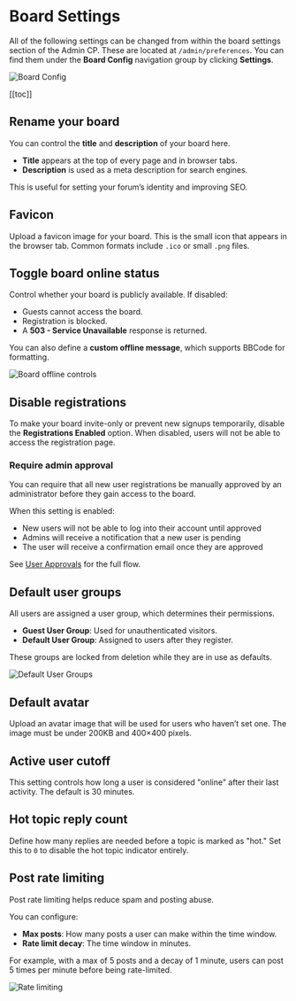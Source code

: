 # Board Settings

All of the following settings can be changed from within the board settings section of the Admin CP. These are located at `/admin/preferences`. You can find them under the **Board Config** navigation group by clicking **Settings**.

![Board Config](/screenshots/admin/board-config.png)

[[toc]]

## Rename your board

You can control the **title** and **description** of your board here.

- **Title** appears at the top of every page and in browser tabs.
- **Description** is used as a meta description for search engines.

This is useful for setting your forum’s identity and improving SEO.

## Favicon

Upload a favicon image for your board. This is the small icon that appears in the browser tab. Common formats include `.ico` or small `.png` files.

## Toggle board online status

Control whether your board is publicly available. If disabled:

- Guests cannot access the board.
- Registration is blocked.
- A **503 - Service Unavailable** response is returned.

You can also define a **custom offline message**, which supports BBCode for formatting.

![Board offline controls](/screenshots/admin/board-offline.png)

## Disable registrations

To make your board invite-only or prevent new signups temporarily, disable the **Registrations Enabled** option. When disabled, users will not be able to access the registration page.

### Require admin approval

You can require that all new user registrations be manually approved by an administrator before they gain access to the board.

When this setting is enabled:
- New users will not be able to log into their account until approved
- Admins will receive a notification that a new user is pending
- The user will receive a confirmation email once they are approved

See [User Approvals](/administration/users/user-approvals) for the full flow.


## Default user groups

All users are assigned a user group, which determines their permissions.

- **Guest User Group**: Used for unauthenticated visitors.
- **Default User Group**: Assigned to users after they register.

These groups are locked from deletion while they are in use as defaults.

![Default User Groups](/screenshots/admin/default-groups.png)

## Default avatar

Upload an avatar image that will be used for users who haven’t set one. The image must be under 200KB and 400×400 pixels.

## Active user cutoff

This setting controls how long a user is considered "online" after their last activity. The default is 30 minutes.

## Hot topic reply count

Define how many replies are needed before a topic is marked as "hot." Set this to `0` to disable the hot topic indicator entirely.

## Post rate limiting

Post rate limiting helps reduce spam and posting abuse.

You can configure:
- **Max posts**: How many posts a user can make within the time window.
- **Rate limit decay**: The time window in minutes.

For example, with a max of 5 posts and a decay of 1 minute, users can post 5 times per minute before being rate-limited.

![Rate limiting](/screenshots/admin/rate-limiting.png)
